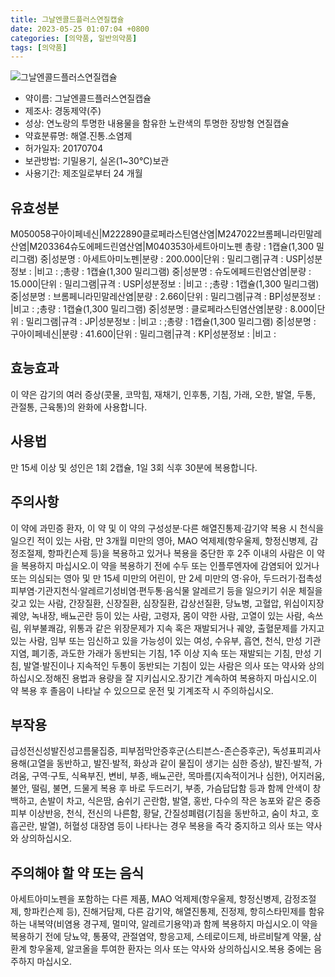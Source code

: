 ```yaml
---
title: 그날엔콜드플러스연질캡슐
date: 2023-05-25 01:07:04 +0800
categories: [의약품, 일반의약품]
tags: [의약품]
---
```

![그날엔콜드플러스연질캡슐](https://nedrug.mfds.go.kr/pbp/cmn/itemImageDownload/150539922160400068)

- 약이름: 그날엔콜드플러스연질캡슐
- 제조사: 경동제약(주)
- 성상: 연노랑의 투명한 내용물을 함유한 노란색의 투명한 장방형 연질캡슐
- 약효분류명: 해열.진통.소염제
- 허가일자: 20170704
- 보관방법: 기밀용기, 실온(1~30℃)보관
- 사용기간: 제조일로부터 24 개월
## 유효성분
M050058구아이페네신|M222890클로페라스틴염산염|M247022브롬페니라민말레산염|M203364슈도에페드린염산염|M040353아세트아미노펜
총량 : 1캡슐(1,300 밀리그램) 중|성분명 : 아세트아미노펜|분량 : 200.000|단위 : 밀리그램|규격 : USP|성분정보 : |비고 : ;총량 : 1캡슐(1,300 밀리그램) 중|성분명 : 슈도에페드린염산염|분량 : 15.000|단위 : 밀리그램|규격 : USP|성분정보 : |비고 : ;총량 : 1캡슐(1,300 밀리그램) 중|성분명 : 브롬페니라민말레산염|분량 : 2.660|단위 : 밀리그램|규격 : BP|성분정보 : |비고 : ;총량 : 1캡슐(1,300 밀리그램) 중|성분명 : 클로페라스틴염산염|분량 : 8.000|단위 : 밀리그램|규격 : JP|성분정보 : |비고 : ;총량 : 1캡슐(1,300 밀리그램) 중|성분명 : 구아이페네신|분량 : 41.600|단위 : 밀리그램|규격 : KP|성분정보 : |비고 :
## 효능효과
이 약은 감기의 여러 증상(콧물, 코막힘, 재채기, 인후통, 기침, 가래, 오한, 발열, 두통, 관절통, 근육통)의 완화에 사용합니다.
## 사용법
만 15세 이상 및 성인은 1회 2캡슐, 1일 3회 식후 30분에 복용합니다.
## 주의사항
이 약에 과민증 환자, 이 약 및 이 약의 구성성분·다른 해열진통제·감기약 복용 시 천식을 일으킨 적이 있는 사람, 만 3개월 미만의 영아, MAO 억제제(항우울제, 항정신병제, 감정조절제, 항파킨슨제 등)을 복용하고 있거나 복용을 중단한 후 2주 이내의 사람은 이 약을 복용하지 마십시오.이 약을 복용하기 전에 수두 또는 인플루엔자에 감염되어 있거나 또는 의심되는 영아 및 만 15세 미만의 어린이, 만 2세 미만의 영⋅유아, 두드러기·접촉성피부염·기관지천식·알레르기성비염·편두통·음식물 알레르기 등을 일으키기 쉬운 체질을 갖고 있는 사람, 간장질환, 신장질환, 심장질환, 갑상선질환, 당뇨병, 고혈압, 위십이지장궤양, 녹내장, 배뇨곤란 등이 있는 사람, 고령자, 몸이 약한 사람, 고열이 있는 사람, 속쓰림, 위부불쾌감, 위통과 같은 위장문제가 지속 혹은 재발되거나 궤양, 출혈문제를 가지고 있는 사람, 임부 또는 임신하고 있을 가능성이 있는 여성, 수유부, 흡연, 천식, 만성 기관지염, 폐기종, 과도한 가래가 동반되는 기침, 1주 이상 지속 또는 재발되는 기침, 만성 기침, 발열·발진이나 지속적인 두통이 동반되는 기침이 있는 사람은 의사 또는 약사와 상의하십시오.정해진 용법과 용량을 잘 지키십시오.장기간 계속하여 복용하지 마십시오.이 약 복용 후 졸음이 나타날 수 있으므로 운전 및 기계조작 시 주의하십시오.
## 부작용
급성전신성발진성고름물집증, 피부점막안증후군(스티븐스-존슨증후군), 독성표피괴사용해(고열을 동반하고, 발진·발적, 화상과 같이 물집이 생기는 심한 증상), 발진·발적, 가려움, 구역·구토, 식욕부진, 변비, 부종, 배뇨곤란, 목마름(지속적이거나 심한), 어지러움, 불안, 떨림, 불면, 드물게 복용 후 바로 두드러기, 부종, 가슴답답함 등과 함께 안색이 창백하고, 손발이 차고, 식은땀, 숨쉬기 곤란함, 발열, 홍반, 다수의 작은 농포와 같은 중증 피부 이상반응, 천식, 전신의 나른함, 황달, 간질성폐렴(기침을 동반하고, 숨이 차고, 호흡곤란, 발열), 허혈성 대장염 등이 나타나는 경우 복용을 즉각 중지하고 의사 또는 약사와 상의하십시오.
## 주의해야 할 약 또는 음식
아세트아미노펜을 포함하는 다른 제품, MAO 억제제(항우울제, 항정신병제, 감정조절제, 항파킨슨제 등), 진해거담제, 다른 감기약, 해열진통제, 진정제, 항히스타민제를 함유하는 내복약(비염용 경구제, 멀미약, 알레르기용약)과 함께 복용하지 마십시오.이 약을 복용하기 전에 당뇨약, 통풍약, 관절염약, 항응고제, 스테로이드제, 바르비탈계 약물, 삼환계 항우울제, 알코올을 투여한 환자는 의사 또는 약사와 상의하십시오.복용 중에는 음주하지 마십시오.
